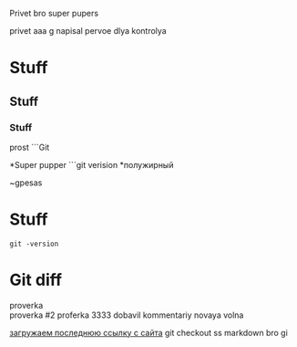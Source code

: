 Privet bro 
super pupers

privet 
aaa
g
napisal pervoe dlya kontrolya
# Stuff 
## Stuff 
### Stuff 
prost ```Git


*Super pupper  ```git verision 
*полужирный 


~gpesas

# Stuff
```git -version```

# Git diff
proverka   
proverka #2
proferka 3333
dobavil kommentariy
novaya volna

[загружаем последнюю ссылку с сайта](ссылка)
git checkout 
ss
markdown
bro
gi